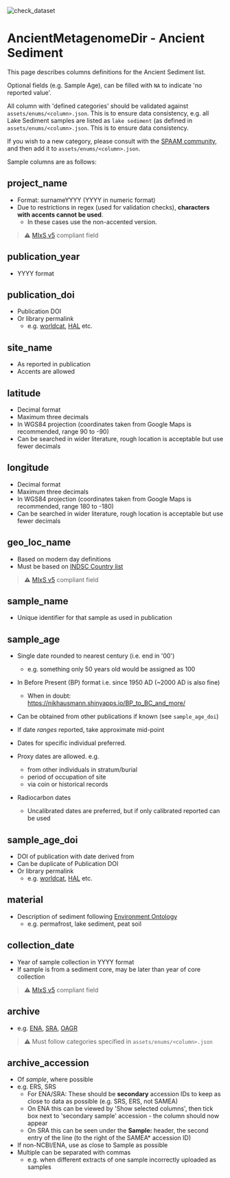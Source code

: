 ![check_dataset](https://github.com/spaam-workshop/AncientMetagenomeDir/workflows/check_dataset/badge.svg)


# AncientMetagenomeDir - Ancient Sediment

This page describes columns definitions for the Ancient Sediment list.

Optional fields (e.g. Sample Age), can be filled with `NA` to indicate 'no
reported value'.

All column with 'defined categories' should be validated against
`assets/enums/<column>.json`. This is to ensure data consistency, e.g. all
Lake Sediment samples are listed as `lake sediment` (as defined in
`assets/enums/<column>.json`. This is to ensure data consistency.

If you wish to a new category, please consult with the [SPAAM
community](spaam-workshop.github.io), and then add it to
`assets/enums/<column>.json`.

Sample columns are as follows:

## project_name

- Format: surnameYYYY (YYYY in numeric format)
- Due to restrictions in regex (used for validation checks), **characters with accents cannot be used**.
  - In these cases use the non-accented version.

> :warning: [MIxS v5](https://gensc.org/mixs/) compliant field

## publication_year

- YYYY format

## publication_doi

- Publication DOI
- Or library permalink 
  - e.g. [worldcat](https://www.worldcat.org/), [HAL](hal.archives-ouvertes.fr)
    etc.

## site_name

- As reported in publication
- Accents are allowed

## latitude

- Decimal format
- Maximum three decimals
- In WGS84 projection (coordinates taken from Google Maps is recommended, range 90 to -90)
- Can be searched in wider literature, rough location is acceptable but use
  fewer decimals

## longitude

- Decimal format
- Maximum three decimals
- In WGS84 projection (coordinates taken from Google Maps is recommended, range 180 to -180)
- Can be searched in wider literature, rough location is acceptable but use
  fewer decimals

## geo_loc_name

- Based on modern day definitions
- Must be based on [INDSC Country list](http://www.insdc.org/country.html)

> :warning: [MIxS v5](https://gensc.org/mixs/) compliant field

## sample_name

- Unique identifier for that sample as used in publication

## sample_age

- Single date rounded to nearest century (i.e. end in '00')
  - e.g. something only 50 years old would be assigned as 100
- In Before Present (BP) format i.e. since 1950 AD (~2000 AD is also fine)
  - When in doubt: https://nikhausmann.shinyapps.io/BP_to_BC_and_more/
- Can be obtained from other publications if known (see `sample_age_doi`)

- If date _ranges_ reported, take approximate mid-point
- Dates for specific individual preferred.
- Proxy dates are allowed. e.g.
  - from other individuals in stratum/burial
  - period of occupation of site
  - via coin or historical records
- Radiocarbon dates
  - Uncalibrated dates are preferred, but if only calibrated reported can be
    used

## sample_age_doi

- DOI of publication with date derived from
- Can be duplicate of Publication DOI
- Or library permalink
  - e.g. [worldcat](https://www.worldcat.org/), [HAL](hal.archives-ouvertes.fr)
    etc.

## material

- Description of sediment following [Environment Ontology](http://www.environmentontology.org/Browse-EnvO)
  - e.g. permafrost, lake sediment, peat soil

## collection_date

- Year of sample collection in YYYY format
- If sample is from a sediment core, may be later than year of core collection

> :warning: [MIxS v5](https://gensc.org/mixs/) compliant field

## archive

- e.g. [ENA](https://www.ebi.ac.uk/ena),
  [SRA](https://www.ncbi.nlm.nih.gov/sra), [OAGR](https://www.oagr.org/)

> :warning: Must follow categories specified in `assets/enums/<column>.json`

## archive_accession

- Of *sample*, where possible
- e.g. ERS, SRS
  - For ENA/SRA: These should be **secondary** accession IDs to keep as close to data as possible (e.g. SRS, ERS, not SAMEA)
  - On ENA this can be viewed by 'Show selected columns', then tick box next to 'secondary sample' accession - the column should now appear
  - On SRA this can be seen under the **Sample:** header, the second entry of the line (to the right of the SAMEA* accession ID)
- If non-NCBI/ENA, use as close to Sample as possible
- Multiple can be separated with commas
  - e.g. when different extracts of one sample incorrectly uploaded as samples
